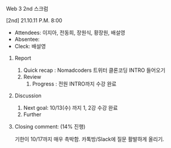 Web 3 2nd 스크럼

[2nd] 21.10.11 P.M. 8:00

- Attendees: 이지아, 전동희, 장원식, 황장원, 배설영
- Absentee:
- Cleck: 배설영

1. Report
   1. Quick recap : Nomadcoders 트위터 클론코딩 INTRO 들어오기
   2. Review
      1. Progress : 전원 INTRO까지 수강 완료
2. Discussion
   1. Next goal: 10/13(수) 까지 1, 2강 수강 완료
   2. Further
3. Closing comment: (14% 진행)

   기한이 10/17까지 매우 촉박함. 카톡방/Slack에 질문 활발하게 올리기.
